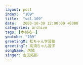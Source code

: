 ```yaml
---
layout: post
index:  "109"
title:  "vol.109"
date:   2003-10-30 12:00:00 +0300
categories: archive
tags: [木村祐一]
youtube: "109"
greetingM: 松ちゃん学習塾
greetingT: 高須ちゃん習字
songName: 落陽
singer: 吉田拓郎
---
```

